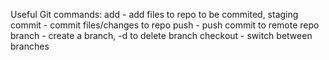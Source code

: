 Useful Git commands:
add - add files to repo to be commited, staging
commit - commit files/changes to repo
push - push commit to remote repo
branch - create a branch, -d to delete branch
checkout - switch between branches

